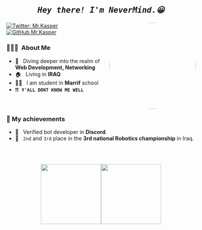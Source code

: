 <h2 align="center">
<pre><i>Hey there! I'm NeverMind.😀</i></pre>
</h2>



<img align='right' src="https://avatars.githubusercontent.com/u/63007978?s=400&u=90f37df623f011d491e054565ff0272fa90b46c5&v=4" style="border-radius: 100%" width="230">

[![Twitter: Mr.Kasper](https://img.shields.io/twitter/follow/abo_alsob7?style=social)](https://twitter.com/abo_alsob7)
[![GitHub Mr.Kasper](https://img.shields.io/github/followers/z7pz?label=follow&style=social)](https://github.com/z7pz)


<h3> 👨🏻‍💻 &nbsp;About Me </h3>

- 💭 &nbsp; Diving deeper into the realm of **Web Development, Networking**
- 🏠 &nbsp; Living in **IRAQ**
- 👨‍🎓 &nbsp; I am student in **Marrif** school
- ❗❗ &nbsp;**`Y'ALL DONT KNOW ME WELL`**


<br/>
<h3> 🧾 My achievements</h3>

-  👏 &nbsp; Verified bot developer in **Discord**.
- 🤖 &nbsp; `2nd` and `3rd` place in the **3rd national Robotics championship** in Iraq.

<br/>
<h2 align="center">

<a href="https://github.com/z7pz">
  <img height="160em" src="https://awesome-github-stats.azurewebsites.net/user-stats/z7pz?cardType=level&theme=dark" /><img height="160em" src="https://github-readme-stats.vercel.app/api/top-langs/?username=z7pz&theme=dark&layout=compact" />
</a>
</h2>
<br/>


